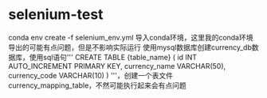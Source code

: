 # selenium-test
conda env create -f selenium_env.yml  导入conda环境，这里我的conda环境导出的可能有点问题，但是不影响实际运行
使用mysql数据库创建currency_db数据库，使用sql语句'''
            CREATE TABLE {table_name} (
                id INT AUTO_INCREMENT PRIMARY KEY,
                currency_name VARCHAR(50),
                currency_code VARCHAR(10)
            )
            '''，创建一个表文件currency_mapping_table，不然可能执行起来会有点问题